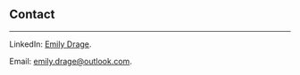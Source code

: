 <section id="contact" class="content">

## Contact
---

LinkedIn: [Emily Drage](https://www.linkedin.com/in/emily-drage-55b41321b/).

Email: [emily.drage@outlook.com](mailto:emily.drage@outlook.com).

</section>